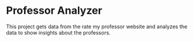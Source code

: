 # Professor Analyzer
This project gets data from the rate my professor website and analyzes the data to show insights about the professors. 
